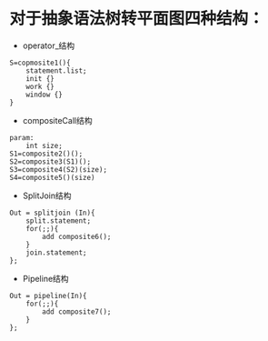 # 对于抽象语法树转平面图四种结构：
-   operator_结构
```
S=copmosite1(){
    statement.list;
    init {}
    work {}
    window {}
}
```
-   compositeCall结构
```
param:
    int size;
S1=composite2()();
S2=composite3(S1)();
S3=composite4(S2)(size);
S4=composite5()(size)
```
-   SplitJoin结构
```
Out = splitjoin (In){
    split.statement;
    for(;;){
        add composite6();
    }
    join.statement;
};
```
-   Pipeline结构
```
Out = pipeline(In){
    for(;;){
        add composite7();
    }
};

```
